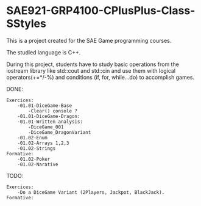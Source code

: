 # SAE921-GRP4100-CPlusPlus-Class-SStyles

This is a project created for the SAE Game programming courses.

The studied language is C++.

During this project, students have to study basic operations from the iostream library like std::cout and std::cin
and use them with logical operators(+=*/-%) and conditions (if, for, while...do) to accomplish games.


DONE:	
	
	Exercices:
		-01.01-DiceGame-Base 
			-Clear() console ?
		-01.01-DiceGame-Dragon:
		-01.01-Written analysis:
			-DiceGame_001
			-DiceGame_DragonVariant
		-01.02-Enum
		-01.02-Arrays 1,2,3
		-01.02-Strings
	Formative:
		-01.02-Poker
		-01.02-Narative
			
TODO:


	Exercices:
		-Do a DiceGame Variant (2Players, Jackpot, BlackJack).
	Formative:
		
